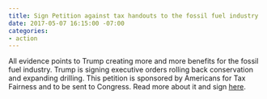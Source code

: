 ```yaml
---
title: Sign Petition against tax handouts to the fossil fuel industry
date: 2017-05-07 16:15:00 -07:00
categories:
- action
---
```


All evidence points to Trump creating more and more benefits for the fossil fuel industry. Trump is signing executive orders rolling back conservation and expanding drilling. This petition is sponsored by Americans for Tax Fairness and to be sent to Congress. Read more about it and sign [here](https://actionnetwork.org/petitions/demand-environmental-sanity-demand-an-end-to-special-tax-loopholes-for-the-fossil-fuel-industry).